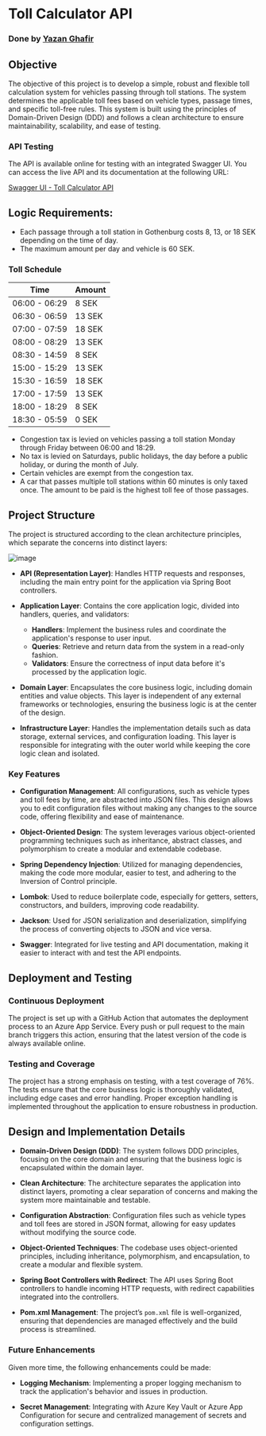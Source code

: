 # Toll Calculator API 
### Done by [Yazan Ghafir](https://yazanghafir.com)

## Objective

The objective of this project is to develop a simple, robust and flexible toll calculation system for vehicles passing through toll stations. The system determines the applicable toll fees based on vehicle types, passage times, and specific toll-free rules. This system is built using the principles of Domain-Driven Design (DDD) and follows a clean architecture to ensure maintainability, scalability, and ease of testing.

### API Testing

The API is available online for testing with an integrated Swagger UI. You can access the live API and its documentation at the following URL:

[Swagger UI - Toll Calculator API](https://toll-calculator-yazanghafir.azurewebsites.net/)

## Logic Requirements:

- Each passage through a toll station in Gothenburg costs 8, 13, or 18 SEK depending on the time of day.
- The maximum amount per day and vehicle is 60 SEK.

### Toll Schedule

| Time             | Amount  |
|------------------|---------|
| 06:00 - 06:29    | 8 SEK   |
| 06:30 - 06:59    | 13 SEK  |
| 07:00 - 07:59    | 18 SEK  |
| 08:00 - 08:29    | 13 SEK  |
| 08:30 - 14:59    | 8 SEK   |
| 15:00 - 15:29    | 13 SEK  |
| 15:30 - 16:59    | 18 SEK  |
| 17:00 - 17:59    | 13 SEK  |
| 18:00 - 18:29    | 8 SEK   |
| 18:30 - 05:59    | 0 SEK   |

- Congestion tax is levied on vehicles passing a toll station Monday through Friday between 06:00 and 18:29.
- No tax is levied on Saturdays, public holidays, the day before a public holiday, or during the month of July.
- Certain vehicles are exempt from the congestion tax.
- A car that passes multiple toll stations within 60 minutes is only taxed once. The amount to be paid is the highest toll fee of those passages.

## Project Structure

The project is structured according to the clean architecture principles, which separate the concerns into distinct layers:

![image](https://github.com/user-attachments/assets/91a51137-ce87-4782-9acb-5253e2547217)

- **API (Representation Layer)**: Handles HTTP requests and responses, including the main entry point for the application via Spring Boot controllers.
  
- **Application Layer**: Contains the core application logic, divided into handlers, queries, and validators:
  - **Handlers**: Implement the business rules and coordinate the application's response to user input.
  - **Queries**: Retrieve and return data from the system in a read-only fashion.
  - **Validators**: Ensure the correctness of input data before it's processed by the application logic.

- **Domain Layer**: Encapsulates the core business logic, including domain entities and value objects. This layer is independent of any external frameworks or technologies, ensuring the business logic is at the center of the design.

- **Infrastructure Layer**: Handles the implementation details such as data storage, external services, and configuration loading. This layer is responsible for integrating with the outer world while keeping the core logic clean and isolated.

### Key Features

- **Configuration Management**: All configurations, such as vehicle types and toll fees by time, are abstracted into JSON files. This design allows you to edit configuration files without making any changes to the source code, offering flexibility and ease of maintenance.

- **Object-Oriented Design**: The system leverages various object-oriented programming techniques such as inheritance, abstract classes, and polymorphism to create a modular and extendable codebase.

- **Spring Dependency Injection**: Utilized for managing dependencies, making the code more modular, easier to test, and adhering to the Inversion of Control principle.

- **Lombok**: Used to reduce boilerplate code, especially for getters, setters, constructors, and builders, improving code readability.

- **Jackson**: Used for JSON serialization and deserialization, simplifying the process of converting objects to JSON and vice versa.

- **Swagger**: Integrated for live testing and API documentation, making it easier to interact with and test the API endpoints.

## Deployment and Testing

### Continuous Deployment

The project is set up with a GitHub Action that automates the deployment process to an Azure App Service. Every push or pull request to the main branch triggers this action, ensuring that the latest version of the code is always available online.

### Testing and Coverage

The project has a strong emphasis on testing, with a test coverage of 76%. The tests ensure that the core business logic is thoroughly validated, including edge cases and error handling. Proper exception handling is implemented throughout the application to ensure robustness in production.

## Design and Implementation Details

- **Domain-Driven Design (DDD)**: The system follows DDD principles, focusing on the core domain and ensuring that the business logic is encapsulated within the domain layer.

- **Clean Architecture**: The architecture separates the application into distinct layers, promoting a clear separation of concerns and making the system more maintainable and testable.

- **Configuration Abstraction**: Configuration files such as vehicle types and toll fees are stored in JSON format, allowing for easy updates without modifying the source code.

- **Object-Oriented Techniques**: The codebase uses object-oriented principles, including inheritance, polymorphism, and encapsulation, to create a modular and flexible system.

- **Spring Boot Controllers with Redirect**: The API uses Spring Boot controllers to handle incoming HTTP requests, with redirect capabilities integrated into the controllers.

- **Pom.xml Management**: The project’s `pom.xml` file is well-organized, ensuring that dependencies are managed effectively and the build process is streamlined.

### Future Enhancements

Given more time, the following enhancements could be made:

- **Logging Mechanism**: Implementing a proper logging mechanism to track the application's behavior and issues in production.

- **Secret Management**: Integrating with Azure Key Vault or Azure App Configuration for secure and centralized management of secrets and configuration settings.
